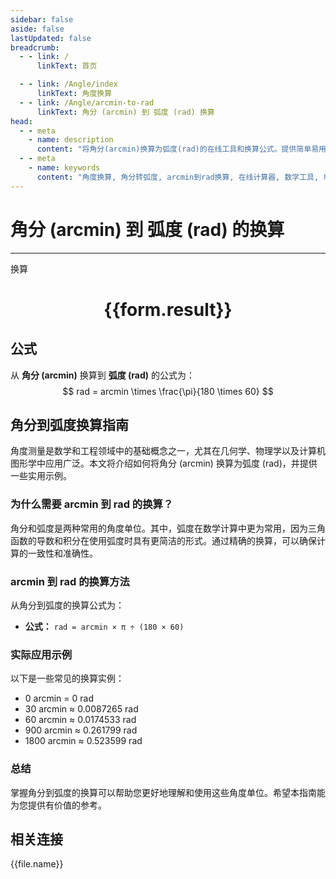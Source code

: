 ```yaml
---
sidebar: false
aside: false
lastUpdated: false
breadcrumb:
  - - link: /
      linkText: 首页

  - - link: /Angle/index
      linkText: 角度换算
  - - link: /Angle/arcmin-to-rad
      linkText: 角分 (arcmin) 到 弧度 (rad) 换算
head:
  - - meta
    - name: description
      content: "将角分(arcmin)换算为弧度(rad)的在线工具和换算公式。提供简单易用的角度单位换算计算器。"
  - - meta
    - name: keywords
      content: "角度换算, 角分转弧度, arcmin到rad换算, 在线计算器, 数学工具, 单位换算"
---
```

# 角分 (arcmin) 到 弧度 (rad) 的换算
---
<script setup>
import { onMounted, reactive, inject, ref } from 'vue'
import { NButton, NForm, NFormItem, NInput, NInputNumber, NSelect, NCard, useMessage,NGrid ,NGi } from 'naive-ui'
import { defineClientComponent } from 'vitepress'
import { Angle } from '../../files';
const convert = inject('convert')

const form = reactive({
  number: null,
  result: '',
})

const convertHandler = () => {
  if (form.number !== null && !isNaN(form.number)) {
    const convertedValue = parseFloat(form.number) * Math.PI / (180 * 60)
    form.result = `${form.number}arcmin = ${convertedValue.toFixed(4)}rad`
  } else {
    form.result = '请输入有效的数值。'
  }
}
</script>

<n-form size="large" :model="form">
  <n-form-item label="角分 (arcmin)">
    <n-input-number v-model:value="form.number" placeholder="输入角分" style="width: 100%" />
  </n-form-item>
  <n-form-item>
    <n-button type="info" @click="convertHandler" block>换算</n-button>
  </n-form-item>
</n-form>

<n-card  embedded :bordered="false" hoverable>
  <div  style="text-align:center">
    <h1>{{form.result}}</h1>
  </div>
</n-card>

## 公式

从 **角分 (arcmin)** 换算到 **弧度 (rad)** 的公式为：
$$ rad = arcmin \times \frac{\pi}{180 \times 60} $$

## 角分到弧度换算指南

角度测量是数学和工程领域中的基础概念之一，尤其在几何学、物理学以及计算机图形学中应用广泛。本文将介绍如何将角分 (arcmin) 换算为弧度 (rad)，并提供一些实用示例。

### 为什么需要 arcmin 到 rad 的换算？

角分和弧度是两种常用的角度单位。其中，弧度在数学计算中更为常用，因为三角函数的导数和积分在使用弧度时具有更简洁的形式。通过精确的换算，可以确保计算的一致性和准确性。

### arcmin 到 rad 的换算方法

从角分到弧度的换算公式为：

- **公式：** `rad = arcmin × π ÷ (180 × 60)`

### 实际应用示例

以下是一些常见的换算实例：

- 0 arcmin = 0 rad
- 30 arcmin ≈ 0.0087265 rad
- 60 arcmin ≈ 0.0174533 rad
- 900 arcmin ≈ 0.261799 rad
- 1800 arcmin ≈ 0.523599 rad

### 总结

掌握角分到弧度的换算可以帮助您更好地理解和使用这些角度单位。希望本指南能为您提供有价值的参考。

## 相关连接
<n-grid x-gap="12" :cols="2">
  <n-gi v-for="(file, index) in Angle" :key="index">
    <n-button
      text
      tag="a"
      :href="file.path"
      type="info"
    >
      {{file.name}}
    </n-button>
  </n-gi>
</n-grid>